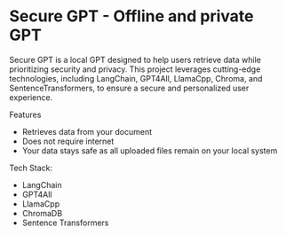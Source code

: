 # Secure GPT - Offline and private GPT
Secure GPT is a local GPT designed to help users retrieve data while prioritizing security and privacy. This project leverages cutting-edge technologies, including LangChain, GPT4All, LlamaCpp, Chroma, and SentenceTransformers, to ensure a secure and personalized user experience.

Features
- Retrieves data from your document
- Does not require internet
- Your data stays safe as all uploaded files remain on your local system

Tech Stack:
- LangChain
- GPT4All
- LlamaCpp
- ChromaDB
- Sentence Transformers
